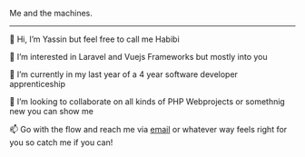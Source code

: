 Me and the machines.
<hr>

👋 Hi, I’m Yassin but feel free to call me Habibi

👀 I’m interested in Laravel and Vuejs Frameworks but mostly into you

🌱 I’m currently in my last year of a 4 year software developer apprenticeship 

💞️ I’m looking to collaborate on all kinds of PHP Webprojects or somethnig new you can show me

📫 Go with the flow and reach me via [email](mailto:yassin1001@gmail.com) or whatever way feels right for you so catch me if you can!


